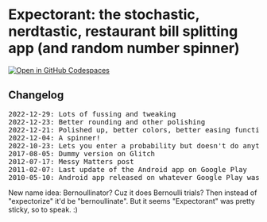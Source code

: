# Expectorant: the stochastic, nerdtastic, restaurant bill splitting app (and random number spinner)

[![Open in GitHub Codespaces](https://github.com/codespaces/badge.svg)](https://github.com/codespaces/new?hide_repo_select=true&ref=master&repo=649443)

## Changelog

<pre>
2022-12-29: Lots of fussing and tweaking
2022-12-23: Better rounding and other polishing
2022-12-21: Polished up, better colors, better easing function for the spinner
2022-12-04: A spinner!
2022-10-23: Lets you enter a probability but doesn't do anything with it
2017-08-05: Dummy version on Glitch
2012-07-17: Messy Matters post
2011-02-07: Last update of the Android app on Google Play
2010-05-10: Android app released on whatever Google Play was called back then
</pre>

New name idea: Bernoullinator? Cuz it does Bernoulli trials? Then instead of "expectorize" it'd be "bernoullinate". But it seems "Expectorant" was pretty sticky, so to speak. :)
